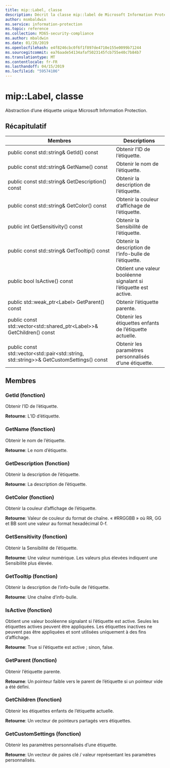 ```yaml
---
title: mip::Label, classe
description: Décrit la classe mip::label de Microsoft Information Protection (MIP) SDK.
author: msmbaldwin
ms.service: information-protection
ms.topic: reference
ms.collection: M365-security-compliance
ms.author: mbaldwin
ms.date: 01/28/2019
ms.openlocfilehash: e4f8246cbc0f6f1f897de4710e155e0099b71244
ms.sourcegitcommit: ea76aade54134afaf5023145fcb755e40c7b84b7
ms.translationtype: MT
ms.contentlocale: fr-FR
ms.lasthandoff: 04/15/2019
ms.locfileid: "59574106"
---
```

# <a name="class-miplabel"></a>mip::Label, classe 
Abstraction d’une étiquette unique Microsoft Information Protection.
  
## <a name="summary"></a>Récapitulatif
 Membres                        | Descriptions                                
--------------------------------|---------------------------------------------
public const std::string& GetId() const  |  Obtenir l’ID de l’étiquette.
public const std::string& GetName() const  |  Obtenir le nom de l’étiquette.
public const std::string& GetDescription() const  |  Obtenir la description de l’étiquette.
public const std::string& GetColor() const  |  Obtenir la couleur d’affichage de l’étiquette.
public int GetSensitivity() const  |  Obtenir la Sensibilité de l’étiquette.
public const std::string& GetTooltip() const  |  Obtenir la description de l’info-bulle de l’étiquette.
public bool IsActive() const  |  Obtient une valeur booléenne signalant si l’étiquette est active.
public std::weak_ptr\<Label\> GetParent() const  |  Obtenir l’étiquette parente.
public const std::vector\<std::shared_ptr\<Label\>\>& GetChildren() const  |  Obtenir les étiquettes enfants de l’étiquette actuelle.
public const std::vector\<std::pair\<std::string, std::string\>\>& GetCustomSettings() const  |  Obtenir les paramètres personnalisés d’une étiquette.
  
## <a name="members"></a>Membres
  
### <a name="getid-function"></a>GetId (fonction)
Obtenir l’ID de l’étiquette.

  
**Retourne**: L’ID d’étiquette.
  
### <a name="getname-function"></a>GetName (fonction)
Obtenir le nom de l’étiquette.

  
**Retourne**: Le nom d’étiquette.
  
### <a name="getdescription-function"></a>GetDescription (fonction)
Obtenir la description de l’étiquette.

  
**Retourne**: La description de l’étiquette.
  
### <a name="getcolor-function"></a>GetColor (fonction)
Obtenir la couleur d’affichage de l’étiquette.

  
**Retourne**: Valeur de couleur du format de chaîne. « #RRGGBB » où RR, GG et BB sont une valeur au format hexadécimal 0-f.
  
### <a name="getsensitivity-function"></a>GetSensitivity (fonction)
Obtenir la Sensibilité de l’étiquette.

  
**Retourne**: Une valeur numérique. Les valeurs plus élevées indiquent une Sensibilité plus élevée.
  
### <a name="gettooltip-function"></a>GetTooltip (fonction)
Obtenir la description de l’info-bulle de l’étiquette.

  
**Retourne**: Une chaîne d’info-bulle.
  
### <a name="isactive-function"></a>IsActive (fonction)
Obtient une valeur booléenne signalant si l’étiquette est active.
Seules les étiquettes actives peuvent être appliquées. Les étiquettes inactives ne peuvent pas être appliquées et sont utilisées uniquement à des fins d’affichage. 

  
**Retourne**: True si l’étiquette est active ; sinon, false.
  
### <a name="getparent-function"></a>GetParent (fonction)
Obtenir l’étiquette parente.

  
**Retourne**: Un pointeur faible vers le parent de l’étiquette si un pointeur vide a été défini.
  
### <a name="getchildren-function"></a>GetChildren (fonction)
Obtenir les étiquettes enfants de l’étiquette actuelle.

  
**Retourne**: Un vecteur de pointeurs partagés vers étiquettes.
  
### <a name="getcustomsettings-function"></a>GetCustomSettings (fonction)
Obtenir les paramètres personnalisés d’une étiquette.

  
**Retourne**: Un vecteur de paires clé / valeur représentant les paramètres personnalisés.